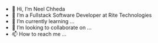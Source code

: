 - 👋 Hi, I’m Neel Chheda
- 👀 I’m a Fullstack Software Developer at Rite Technologies
- 🌱 I’m currently learning ...
- 💞️ I’m looking to collaborate on ...
- 📫 How to reach me ...

<!---
neelchheda-rite/neelchheda-rite is a ✨ special ✨ repository because its `README.md` (this file) appears on your GitHub profile.
You can click the Preview link to take a look at your changes.
--->
